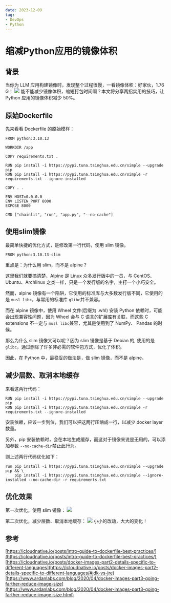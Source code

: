 ```yaml
---
date: 2023-12-09
tag:
- DevOps
- Python
---
```


# 缩减Python应用的镜像体积 

## 背景
当你为 LLM 应用构建镜像时，发现整个过程很慢，一看镜像体积：好家伙，1.76 G！
![](https://raw.gitmirror.com/levy9527/image-holder/main/md-image-kit/1701851964516-fbd3eb62-111f-4e94-b8d6-2948a974a0ac.png)
能不能减少镜像体积，缩短打包时间啊？本文将分享两招实用的技巧，让 Python 应用的镜像体积减少 50%。

<!-- more -->

## 原始Dockerfile
先来看看 Dockerfile 的原始模样：
```shell
FROM python:3.10.13

WORKDIR /app

COPY requirements.txt .

RUN pip install -i https://pypi.tuna.tsinghua.edu.cn/simple --upgrade pip
RUN pip install -i https://pypi.tuna.tsinghua.edu.cn/simple -r requirements.txt --ignore-installed

COPY . .

ENV HOST=0.0.0.0
ENV LISTEN_PORT 8000
EXPOSE 8000

CMD ["chainlit", "run", "app.py", "--no-cache"]
```
## 使用slim镜像
最简单快捷的优化方式，是修改第一行代码，使用 slim 镜像。
```shell
FROM python:3.10.13-slim
```
重点是：为什么用 slim，而不是 alpine？

这里我们就要搞清楚，Alpine 是 Linux 众多发行版中的一员，与 CentOS、Ubuntu、Archlinux 之类一样，只是一个发行版的名字，主打一个小巧安全。

然而，alpine 镜像有一个陷阱，它使用的标准库与大多数发行版不同，它使用的是 `musl libc`，与常用的标准库 `glibc`并不兼容。

而在 alpine 镜像中，使用 Wheel 文件(后缀为 .whl) 安装 Python 依赖时，可能会出现兼容性问题，因为 Wheel 会与 C 语言的扩展库有关联，而这些 C extensions 不一定与 `musl libc`兼容，尤其是使用到了 NumPy、 Pandas 的时候。

那么为什么 slim 镜像又可以呢？因为 slim 镜像是基于 Debian 的, 使用的是 `glibc`，通过删除了许多非必需的软件包方式，优化了体积。

因此，在 Python 中，最稳妥的做法是，做 slim 镜像，而不是 alpine。
## 减少层数、取消本地缓存
来看这两行代码：
```shell
RUN pip install -i https://pypi.tuna.tsinghua.edu.cn/simple --upgrade pip
RUN pip install -i https://pypi.tuna.tsinghua.edu.cn/simple -r requirements.txt --ignore-installed
```
安装依赖，应该一步到位，我们可以把这两行压缩成一行，以减少 docker layer 数量。

另外，pip 安装依赖时，会在本地生成缓存，而这对于镜像来说是无用的，可以添加参数 `--no-cache-dir`禁止此行为。

则上述两行代码优化如下：
```shell
run pip install -i https://pypi.tuna.tsinghua.edu.cn/simple --upgrade pip && \
    pip install -i https://pypi.tuna.tsinghua.edu.cn/simple --ignore-installed --no-cache-dir -r requirements.txt
```
## 优化效果
第一次优化，使用 slim 镜像：
![](https://raw.gitmirror.com/levy9527/image-holder/main/md-image-kit/1701851939395-45a1f231-9075-4d41-b71e-b4eeaf53136e.png)

第二次优化，减少层数、取消本地缓存：
![](https://raw.gitmirror.com/levy9527/image-holder/main/md-image-kit/1701853194080-cb829a4a-b778-4b19-b221-6b6896252223.png)
小小的改动，大大的变化！
## 参考
[https://icloudnative.io/posts/intro-guide-to-dockerfile-best-practices/](https://icloudnative.io/posts/intro-guide-to-dockerfile-best-practices/)
[https://icloudnative.io/posts/docker-images-part2-details-specific-to-different-languages](https://icloudnative.io/posts/docker-images-part2-details-specific-to-different-languages/#jdk-vs-jre)
[https://www.ardanlabs.com/blog/2020/04/docker-images-part3-going-farther-reduce-image-size](https://www.ardanlabs.com/blog/2020/04/docker-images-part3-going-farther-reduce-image-size.html)


